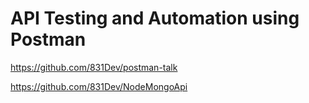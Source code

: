 # API Testing and Automation using Postman

https://github.com/831Dev/postman-talk

https://github.com/831Dev/NodeMongoApi

